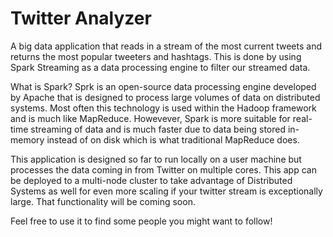# Twitter Analyzer

A big data application that reads in a stream of the most current tweets and returns the most popular tweeters and hashtags. This is done by using Spark Streaming as a data processing engine to filter our streamed data.

What is Spark?
Sprk is an open-source data processing engine developed by Apache that is designed to process large volumes of data on distributed systems. Most often this technology is used within the Hadoop framework and is much like MapReduce. Howevever, Spark is more suitable for real-time streaming of data and is much faster due to data being stored in-memory instead of on disk which is what traditional MapReduce does.

This application is designed so far to run locally on a user machine but processes the data coming in from Twitter on multiple cores. This app can be deployed to a multi-node cluster to take advantage of Distributed Systems as well for even more scaling if your twitter stream is exceptionally large. That functionality will be coming soon.

Feel free to use it to find some people you might want to follow!

